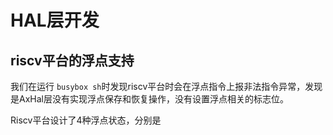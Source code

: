 # HAL层开发

## riscv平台的浮点支持

我们在运行 `busybox sh`时发现riscv平台时会在浮点指令上报非法指令异常，发现是AxHal层没有实现浮点保存和恢复操作，没有设置浮点相关的标志位。

Riscv平台设计了4种浮点状态，分别是

